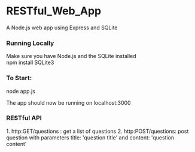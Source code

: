RESTful_Web_App
===============

A Node.js web app using Express and SQLite 

<h3>Running Locally</h3>
Make sure you have Node.js and the SQLite installed
<br>npm install SQLite3

<h3>To Start:</h3>
node app.js

The app should now be running on localhost:3000

<h3>RESTful API</h3>
1. http:GET/questions : get a list of questions
2. http:POST/questions: post question with parameters title: 'question title' and content: 'question content'
